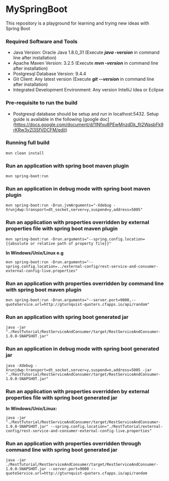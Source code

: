 # MySpringBoot
This repository is a playground for learning and trying new ideas with Spring Boot

### Required Software and Tools
* Java Version: Oracle Java 1.8.0_31 (Execute **_java -version_** in command line after installation)
* Apache Maven Version: 3.2.5 (Execute **_mvn -version_** in command line after installation)
* Postgresql Database Version: 9.4.4
* Git Client: Any latest version (Execute **_git --version_** in command line after installation)
* Integrated Development Environment: Any version IntelliJ Idea or Eclipse

### Pre-requisite to run the build
* Postgresql database should be setup and run in localhost:5432. Setup guide is available in the following [google doc] (https://docs.google.com/document/d/1INfxu8PEwMnzdDk_fli2WasbFk9rKRw3yZl3SfVDCFM/edit)
  
### Running full build

    mvn clean install

### Run an application with spring boot maven plugin

    mvn spring-boot:run

### Run an application in debug mode with spring boot maven plugin

    mvn spring-boot:run -Drun.jvmArguments="-Xdebug -Xrunjdwp:transport=dt_socket,server=y,suspend=y,address=5005"

### Run an application with properties overridden by external properties file with spring boot maven plugin

    mvn spring-boot:run -Drun.arguments="--spring.config.location={{absolute or relative path of property file}}"

**In Windows/Unix/Linux e.g**

    mvn spring-boot:run -Drun.arguments="--spring.config.location=../external-config/rest-service-and-consumer-external-config-live.properties"

### Run an application with properties overridden by command line with spring boot maven plugin

    mvn spring-boot:run -Drun.arguments="--server.port=9000,--quoteService.url=http://gturnquist-quoters.cfapps.io/api/random"


### Run an application with spring boot generated jar

    java -jar "./RestTutorial/RestServiceAndConsumer/target/RestServiceAndConsumer-1.0.0-SNAPSHOT.jar"

### Run an application in debug mode with spring boot generated jar

    java -Xdebug -Xrunjdwp:transport=dt_socket,server=y,suspend=n,address=5005 -jar "./RestTutorial/RestServiceAndConsumer/target/RestServiceAndConsumer-1.0.0-SNAPSHOT.jar"

### Run an application with properties overridden by external properties file with spring boot generated jar
**In Windows/Unix/Linux:**

    java -jar "./RestTutorial/RestServiceAndConsumer/target/RestServiceAndConsumer-1.0.0-SNAPSHOT.jar" --spring.config.location="./RestTutorial/external-config/rest-service-and-consumer-external-config-live.properties"

### Run an application with properties overridden through command line with spring boot generated jar

    java -jar ./RestTutorial/RestServiceAndConsumer/target/RestServiceAndConsumer-1.0.0-SNAPSHOT.jar --server.port=9000 --quoteService.url=http://gturnquist-quoters.cfapps.io/api/random
